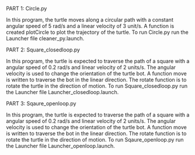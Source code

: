PART 1: Circle.py

In this program, the turtle moves along a circular path with a constant angular speed of 5 rad/s and a linear velocity of 3 unit/s.
A function is created plotCircle to plot the trajectory of the turtle.
To run Circle.py run the Launcher file cleaner_py.launch.


PART 2: Square_closedloop.py

In this program, the turtle is expected to traverse the path of a square with a angular speed of 0.2 rad/s and linear velocity of 2 units/s.
The angular velocity is used to change the orientation of the turtle bot. A function move is written to traverse the bot in the linear direction.
The rotate function is to rotate the turtle in the direction of motion.
To run Square_closedloop.py run the Launcher file Launcher_closedloop.launch.


PART 3: Sqaure_openloop.py

In this program, the turtle is expected to traverse the path of a square with a angular speed of 0.2 rad/s and linear velocity of 2 units/s.
The angular velocity is used to change the orientation of the turtle bot. A function move is written to traverse the bot in the linear direction.
The rotate function is to rotate the turtle in the direction of motion.
To run Sqaure_openloop.py run the Launcher file Launcher_openloop.launch.


